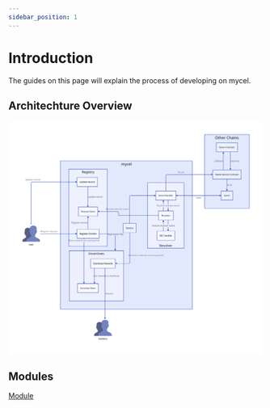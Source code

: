 ```yaml
---
sidebar_position: 1
---
```


# Introduction

The guides on this page will explain the process of developing on mycel.

## Architechture Overview

![architecture-overview](../assets/architecture_overview.svg)

## Modules

[Module](modules)
